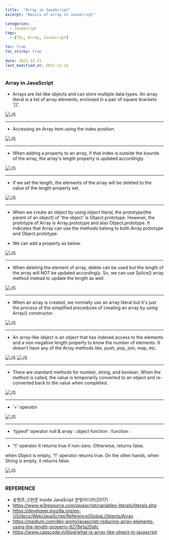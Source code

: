 ```yaml
---
title:  "Array in JavaScript"
excerpt: "Basics of array in JavaScript"

categories:
  - JavaScript
tags:
  - [TIL, Array, JavaScript]

toc: true
toc_sticky: true
 
date: 2021-12-21
last_modified_at: 2021-12-21
---
```

### Array in JavaScript

* Arrays are list-like objects and can store multiple data types. An array literal is a list of array elements, enclosed in a pair of square brackets '[]'.

![JS](/img/JavaScript/2021-12-21-JS1-1.jpg)
- - -
* Accessing an Array item using the index position.

![JS](/img/JavaScript/2021-12-21-JS1-2.jpg)
- - -
* When adding a property to an array, if that index is outside the bounds of the array, the array's length property is updated accordingly.

![JS](/img/JavaScript/2021-12-21-JS1-3.jpg)
- - -
* If we set the length, the elements of the array will be deleted to the value of the length property set.

![JS](/img/JavaScript/2021-12-21-JS1-4.jpg)
- - -
* When we create an object by using object literal, the prototype(the parent of an object) of 'the object' is Object.prototype. However, the prototype of Array is Array.prototype and also Object.prototype. It indicates that Array can use the methods belong to both Array.prototype and Object.prototype.

* We can add a property as below.

![JS](/img/JavaScript/2021-12-21-JS1-5.jpg)
- - -
* When deleting the element of array, delete can be used but the length of the array will NOT be updated accordingly. So, we can use Splice() array method instead to update the length as well. 

![JS](/img/JavaScript/2021-12-21-JS1-6.jpg)
- - -
* When an array is created, we normally use an array literal but it's just the process of the simplified procedures of creating an array by using Array() constructor.

![JS](/img/JavaScript/2021-12-21-JS1-7.jpg)
- - -
*  An array-like object is an object that has indexed access to the elements and a non-negative length property to know the number of elements. It doesn't have any of the Array methods like, push, pop, join, map, etc.

![JS](/img/JavaScript/2021-12-21-JS1-8.jpg)
![JS](/img/JavaScript/2021-12-21-JS1-9.jpg)
- - -
* There are standard methods for number, string, and boolean. When the method is called, the value is temporarily converted to an object and re-converted back to the value when completed. 

![JS](/img/JavaScript/2021-12-21-JS1-10.jpg)
- - -
* '+' operator

![JS](/img/JavaScript/2021-12-21-JS1-11.jpg)
- - -
* 'typeof' operator
null & array : object
function : function
- - -
* '!!' operator
It returns true if non-zero. Otherwise, returns false.

when Object is empty, '!!' operator returns true. On the other hands, when String is empty, it returns false.

![JS](/img/JavaScript/2021-12-21-JS1-12.jpg)
- - -
### REFERENCE 
* 송형주,고현준 Inside JavaScipt 한빛미디어(2017)
* https://www.w3resource.com/javascript/variables-literals/literals.php
* https://developer.mozilla.org/en-US/docs/Web/JavaScript/Reference/Global_Objects/Array
* https://medium.com/dev-proto/javascript-reducing-array-elements-using-the-length-property-6278e1a20afc
* https://www.capscode.in/blog/what-is-array-like-object-in-javascript